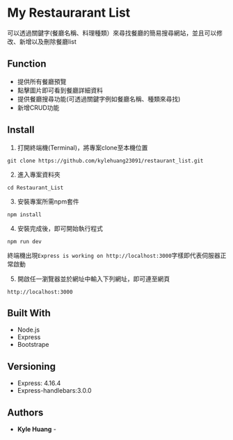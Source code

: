 # My Restaurarant List
可以透過關鍵字(餐廳名稱、料理種類）來尋找餐廳的簡易搜尋網站，並且可以修改、新增以及刪除餐廳list

## Function
- 提供所有餐廳預覽
- 點擊圖片即可看到餐廳詳細資料
- 提供餐廳搜尋功能(可透過關鍵字例如餐廳名稱、種類來尋找)
- 新增CRUD功能

## Install

1. 打開終端機(Terminal)，將專案clone至本機位置
```
git clone https://github.com/kylehuang23091/restaurant_list.git
```
2. 進入專案資料夾
```
cd Restaurant_List
```
3. 安裝專案所需npm套件
```
npm install
```
4. 安裝完成後，即可開始執行程式
```
npm run dev
```
終端機出現```Express is working on http://localhost:3000```字樣即代表伺服器正常啟動

5. 開啟任一瀏覽器並於網址中輸入下列網址，即可連至網頁
```
http://localhost:3000
```

## Built With

* Node.js
* Express
* Bootstrape

## Versioning
* Express: 4.16.4
* Express-handlebars:3.0.0

## Authors

* **Kyle Huang** - 

